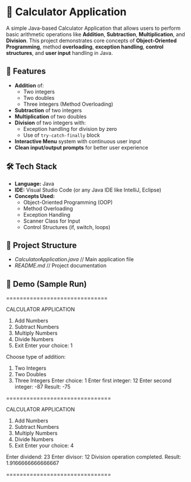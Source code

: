 # 🧮 Calculator Application

A simple Java-based Calculator Application that allows users to perform basic arithmetic operations like **Addition**, **Subtraction**, **Multiplication**, and **Division**. This project demonstrates core concepts of **Object-Oriented Programming**, method **overloading**, **exception handling**, **control structures**, and **user input** handling in Java.


## 🚀 Features

- **Addition** of:
  - Two integers
  - Two doubles
  - Three integers (Method Overloading)
- **Subtraction** of two integers
- **Multiplication** of two doubles
- **Division** of two integers with:
  - Exception handling for division by zero
  - Use of `try-catch-finally` block
- **Interactive Menu** system with continuous user input
- **Clean input/output prompts** for better user experience


## 🛠 Tech Stack

- **Language:** Java  
- **IDE:** Visual Studio Code (or any Java IDE like IntelliJ, Eclipse)
- **Concepts Used:**
  - Object-Oriented Programming (OOP)
  - Method Overloading
  - Exception Handling
  - Scanner Class for Input
  - Control Structures (if, switch, loops)


## 📂 Project Structure

- *CalculatorApplication.java*   // Main application file
- *README.md*         // Project documentation

## 📸 Demo (Sample Run)
==============================

  CALCULATOR APPLICATION   
1. Add Numbers
2. Subtract Numbers
3. Multiply Numbers
4. Divide Numbers
5. Exit
Enter your choice: 1

Choose type of addition:
1. Two Integers
2. Two Doubles
3. Three Integers
Enter choice: 1
Enter first integer: 12
Enter second integer: -87
Result: -75

===============================

 CALCULATOR APPLICATION
1. Add Numbers
2. Subtract Numbers
3. Multiply Numbers
4. Divide Numbers
5. Exit
Enter your choice: 4

Enter dividend: 23
Enter divisor: 12
Division operation completed.
Result: 1.9166666666666667

===============================
